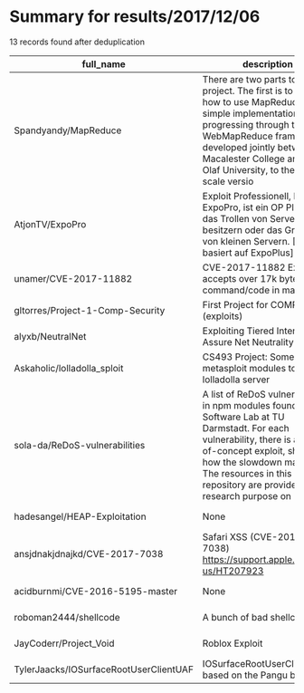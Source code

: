 
# Summary for results/2017/12/06
    
13 records found after deduplication

| full_name | description | html_url | matched_list | matched_count | pushed_at | size | stargazers_count | language | forks_count |
|----------------------------------------|------------------------------------------------------------------------------------------------------------------------------------------------------------------------------------------------------------------------------------------------------------------|-----------------------------------------------------------|-----------------------------------|-----------------|---------------------------|--------|--------------------|------------|---------------|
| Spandyandy/MapReduce | There are two parts to this project. The first is to learn how to use MapReduce, using simple implementations and progressing through the WebMapReduce framework developed jointly between Macalester College and St. Olaf University, to the large-scale versio | https://github.com/Spandyandy/MapReduce | ['exploit'] | 1 | 2017-12-06 20:28:31+00:00 | 18119 | 1 | C | 0 |
| AtjonTV/ExpoPro | Exploit Professionell, kurz ExpoPro, ist ein OP Plugin für das Trollen von Server besitzern oder das Griefen von kleinen Servern. [ExpoPro basiert auf ExpoPlus] | https://github.com/AtjonTV/ExpoPro | ['exploit'] | 1 | 2017-12-06 20:23:11+00:00 | 45684 | 0 | Java | 0 |
| unamer/CVE-2017-11882 | CVE-2017-11882 Exploit accepts over 17k bytes long command/code in maximum. | https://github.com/unamer/CVE-2017-11882 | ['cve-2', 'exploit', 'shellcode'] | 3 | 2017-12-06 12:47:31+00:00 | 73 | 290 | Python | 90 |
| gltorres/Project-1-Comp-Security | First Project for COMP 6410 (exploits) | https://github.com/gltorres/Project-1-Comp-Security | ['exploit'] | 1 | 2017-12-06 00:11:24+00:00 | 1 | 0 | Python | 0 |
| alyxb/NeutralNet | Exploiting Tiered Internet to Assure Net Neutrality | https://github.com/alyxb/NeutralNet | ['exploit'] | 1 | 2017-12-06 02:39:38+00:00 | 5 | 8 | | 0 |
| Askaholic/lolladolla_sploit | CS493 Project: Some metasploit modules to exploit lolladolla server | https://github.com/Askaholic/lolladolla_sploit | ['exploit', 'sploit'] | 2 | 2017-12-06 07:53:43+00:00 | 3 | 0 | Ruby | 0 |
| sola-da/ReDoS-vulnerabilities | A list of ReDoS vulnerabilities in npm modules found by the Software Lab at TU Darmstadt. For each vulnerability, there is a proof-of-concept exploit, showing how the slowdown may occur. The resources in this repository are provided for research purpose on | https://github.com/sola-da/ReDoS-vulnerabilities | ['exploit'] | 1 | 2017-12-06 15:39:20+00:00 | 12 | 57 | JavaScript | 18 |
| hadesangel/HEAP-Exploitation | None | https://github.com/hadesangel/HEAP-Exploitation | ['exploit'] | 1 | 2017-12-06 14:39:38+00:00 | 588 | 0 | C | 0 |
| ansjdnakjdnajkd/CVE-2017-7038 | Safari XSS (CVE-2017-7038) https://support.apple.com/en-us/HT207923 | https://github.com/ansjdnakjdnajkd/CVE-2017-7038 | ['cve-2'] | 1 | 2017-12-06 15:41:28+00:00 | 1 | 2 | | 3 |
| acidburnmi/CVE-2016-5195-master | None | https://github.com/acidburnmi/CVE-2016-5195-master | ['cve-2'] | 1 | 2017-12-06 17:36:29+00:00 | 4 | 0 | C | 0 |
| roboman2444/shellcode | A bunch of bad shellcode | https://github.com/roboman2444/shellcode | ['shellcode'] | 1 | 2017-12-06 19:12:52+00:00 | 1 | 0 | Assembly | 0 |
| JayCoderr/Project_Void | Roblox Exploit | https://github.com/JayCoderr/Project_Void | ['exploit'] | 1 | 2017-12-06 21:01:30+00:00 | 1 | 0 | | 0 |
| TylerJaacks/IOSurfaceRootUserClientUAF | IOSurfaceRootUserClient UAF based on the Pangu blog post. | https://github.com/TylerJaacks/IOSurfaceRootUserClientUAF | ['exploit'] | 1 | 2017-12-06 23:43:04+00:00 | 40 | 4 | C | 0 |
